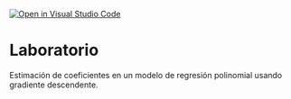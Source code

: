 [![Open in Visual Studio Code](https://classroom.github.com/assets/open-in-vscode-c66648af7eb3fe8bc4f294546bfd86ef473780cde1dea487d3c4ff354943c9ae.svg)](https://classroom.github.com/online_ide?assignment_repo_id=9075769&assignment_repo_type=AssignmentRepo)
# Laboratorio

Estimación de coeficientes en un modelo de regresión polinomial usando gradiente descendente.
